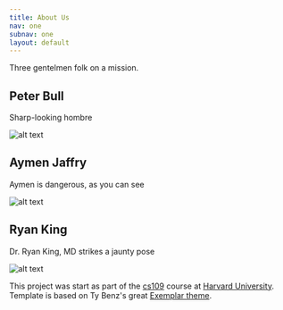 ```yaml
---
title: About Us
nav: one
subnav: one
layout: default
---
```


Three gentelmen folk on a mission.

Peter Bull
---------
Sharp-looking hombre

![alt text]({{site.baseurl}}img/pb.jpg "Peter Bull")

Aymen Jaffry
---------
Aymen is dangerous, as you can see

![alt text]({{site.baseurl}}img/aj.jpg "Aymen Jaffry")

Ryan King
---------
Dr. Ryan King, MD strikes a jaunty pose

![alt text]({{site.baseurl}}img/rk.jpg "Ryan King")


This project was start as part of the [cs109](http://cs109.org) course at [Harvard University](http://harvard.edu). Template is based on Ty Benz's great [Exemplar theme](https://github.com/tybenz/exemplar).
